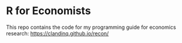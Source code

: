 # R for Economists
This repo contains the code for my programming guide for economics research:
https://clandinq.github.io/recon/
